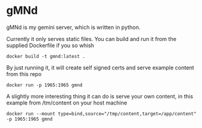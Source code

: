 # gMNd
gMNd is my gemini server, which is written in python.

Currently it only serves static files. You can build and run it from the supplied Dockerfile if you so whish
```
docker build -t gmnd:latest .
```
By just running it, it will create self signed certs and serve example content from this repo 
```
docker run -p 1965:1965 gmnd
```
A slightly more interesting thing it can do is serve your own content, in this example from /tm/content on your host machine
```
docker run --mount type=bind,source="/tmp/content,target=/app/content" -p 1965:1965 gmnd
```
